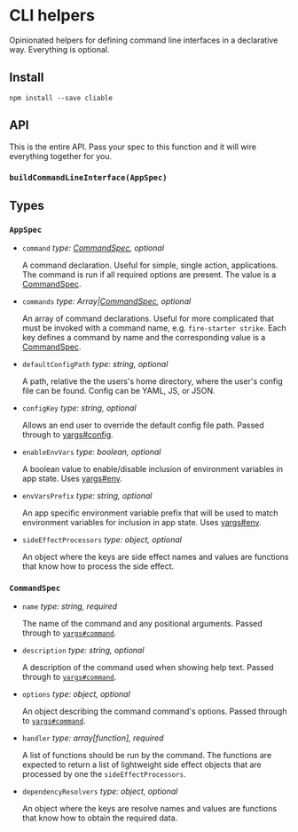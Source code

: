 # CLI helpers

Opinionated helpers for defining command line interfaces in a declarative way. Everything is optional.

## Install

```
npm install --save cliable
```

## API

This is the entire API. Pass your spec to this function and it will wire everything together for you.

### `buildCommandLineInterface(AppSpec)`

## Types

### `AppSpec`

* `command` _type: [CommandSpec](#commandspec), optional_

  A command declaration. Useful for simple, single action, applications. The command is run if all required options are present. The value is a [CommandSpec](#commandspec).

* `commands` _type: Array|[CommandSpec](#commandspec), optional_

  An array of command declarations. Useful for more complicated that must be invoked with a command name, e.g. `fire-starter strike`. Each key defines a command by name and the corresponding value is a [CommandSpec](#commandspec).

* `defaultConfigPath` _type: string, optional_

  A path, relative the the users's home directory, where the user's config file can be found. Config can be YAML, JS, or JSON.

* `configKey` _type: string, optional_

  Allows an end user to override the default config file path. Passed through to [yargs#config](https://github.com/yargs/yargs#config).

* `enableEnvVars` _type: boolean, optional_

  A boolean value to enable/disable inclusion of environment variables in app state. Uses [yargs#env](https://github.com/yargs/yargs#envprefix).

* `envVarsPrefix` _type: string, optional_

  An app specific environment variable prefix that will be used to match environment variables for inclusion in app state. Uses [yargs#env](https://github.com/yargs/yargs#envprefix).

* `sideEffectProcessors` _type: object, optional_

  An object where the keys are side effect names and values are functions that know how to process the side effect.

### `CommandSpec`

* `name` _type: string, required_

  The name of the command and any positional arguments. Passed through to [`yargs#command`](https://github.com/yargs/yargs#commandcmd-desc-builder-handler).

* `description` _type: string, optional_

  A description of the command used when showing help text. Passed through to [`yargs#command`](https://github.com/yargs/yargs#commandcmd-desc-builder-handler).

* `options` _type: object, optional_

  An object describing the command command's options. Passed through to [`yargs#command`](https://github.com/yargs/yargs#commandcmd-desc-builder-handler).

* `handler` _type: array[function], required_

  A list of functions should be run by the command. The functions are expected to return a list of lightweight side effect objects that are processed by one the `sideEffectProcessors`.

* `dependencyResolvers` _type: object, optional_

  An object where the keys are resolve names and values are functions that know how to obtain the required data.
